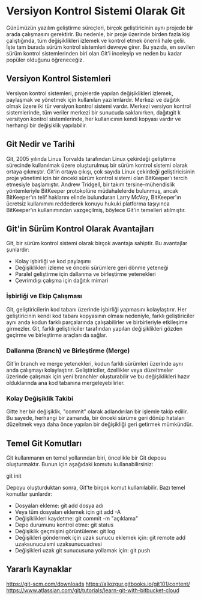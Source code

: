 # Versiyon Kontrol Sistemi Olarak Git

Günümüzün yazılım geliştirme süreçleri, birçok geliştiricinin aynı projede bir arada çalışmasını gerektirir. Bu nedenle, bir proje üzerinde birden fazla kişi çalıştığında, tüm değişiklikleri izlemek ve kontrol etmek önemli hale gelir. İşte tam burada sürüm kontrol sistemleri devreye girer. Bu yazıda, en sevilen sürüm kontrol sistemlerinden biri olan Git'i inceleyip ve neden bu kadar popüler olduğunu öğreneceğiz.

## Versiyon Kontrol Sistemleri

Versiyon kontrol sistemleri, projelerde yapılan değişiklikleri izlemek, paylaşmak ve yönetmek için kullanılan yazılımlardır. Merkezi ve dağıtık olmak üzere iki tür versiyon kontrol sistemi vardır. Merkezi versiyon kontrol sistemlerinde, tüm veriler merkezi bir sunucuda saklanırken, dağıtıgit k versityon kontrol sistemlerinde, her kullanıcının kendi kopyası vardır ve herhangi bir değişiklik yapılabilir.

## Git Nedir ve Tarihi

Git, 2005 yılında Linus Torvalds tarafından Linux çekirdeği geliştirme sürecinde kullanılmak üzere oluşturulmuş bir sürüm kontrol sistemi olarak ortaya çıkmıştır. Git'in ortaya çıkışı, çok sayıda Linux çekirdeği geliştiricisinin proje yönetimi için bir önceki sürüm kontrol sistemi olan BitKeeper'ı tercih etmesiyle başlamıştır. Andrew Tridgell, bir takım tersine-mühendislik yöntemleriyle BitKeeper protokolüne müdahalelerde bulunmuş, ancak BitKeeper'ın telif haklarını elinde bulunduran Larry McVoy, BitKeeper'ın ücretsiz kullanımını reddederek konuyu hukuki platforma taşıyınca BitKeeper'ın kullanımından vazgeçilmiş, böylece Git'in temelleri atılmıştır.

## Git'in Sürüm Kontrol Olarak Avantajları

Git, bir sürüm kontrol sistemi olarak birçok avantaja sahiptir. Bu avantajlar şunlardır:

- Kolay işbirliği ve kod paylaşımı
- Değişiklikleri izleme ve önceki sürümlere geri dönme yeteneği
- Paralel geliştirme için dallanma ve birleştirme yetenekleri
- Çevrimdışı çalışma için dağıtık mimari

### İşbirliği ve Ekip Çalışması

Git, geliştiricilerin kod tabanı üzerinde işbirliği yapmasını kolaylaştırır. Her geliştiricinin kendi kod tabanı kopyasının olması nedeniyle, farklı geliştiriciler aynı anda kodun farklı parçalarında çalışabilirler ve birbirleriyle etkileşime girmezler. Git, farklı geliştiriciler tarafından yapılan değişiklikleri gözden geçirme ve birleştirme araçları da sağlar.

### Dallanma (Branch) ve Birleştirme (Merge)

Git'in branch ve merge yetenekleri, kodun farklı sürümleri üzerinde aynı anda çalışmayı kolaylaştırır. Geliştiriciler, özellikler veya düzeltmeler üzerinde çalışmak için yeni branchler oluşturabilir ve bu değişiklikleri hazır olduklarında ana kod tabanına mergeleyebilirler.

### Kolay Değişiklik Takibi

Gitte her bir değişiklik, "commit" olarak adlandırılan bir işlemle takip edilir. Bu sayede, herhangi bir zamanda, bir önceki sürüme geri dönüp hataları düzeltmek veya daha önce yapılan bir değişikliği geri getirmek mümkündür.

## Temel Git Komutları
Git kullanmanın en temel yollarından biri, öncelikle bir Git deposu oluşturmaktır. Bunun için aşağıdaki komutu kullanabilirsiniz:

git init

Depoyu oluşturduktan sonra, Git'te birçok komut kullanılabilir. Bazı temel komutlar şunlardır:

- Dosyaları ekleme: git add dosya adı  
- Veya tüm dosyaları eklemek için git add -A
- Değişiklikleri kaydetme: git commit -m "açıklama"
- Depo durumunu kontrol etme: git status
- Değişiklik geçmişini görüntüleme: git log
- Değişikleri göndermek için uzak sunucu eklemek için: git remote add uzaksunucuismi uzaksunucuadresi
- Değişikleri uzak git sunucusuna yollamak için: git push

## Yararlı Kaynaklar
https://git-scm.com/downloads
https://aliozgur.gitbooks.io/git101/content/
https://www.atlassian.com/git/tutorials/learn-git-with-bitbucket-cloud


